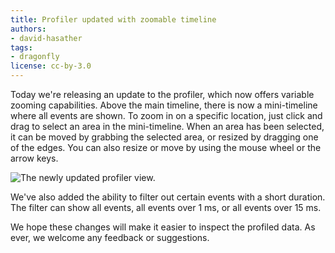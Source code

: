 ```yaml
---
title: Profiler updated with zoomable timeline
authors:
- david-hasather
tags:
- dragonfly
license: cc-by-3.0
---
```


<p>Today we&#39;re releasing an update to the profiler, which now offers variable zooming capabilities. Above the main timeline, there is now a mini-timeline where all events are shown. To zoom in on a specific location, just click and drag to select an area in the mini-timeline. When an area has been selected, it can be moved by grabbing the selected area, or resized by dragging one of the edges. You can also resize or move by using the mouse wheel or the arrow keys.</p>
<p><img src="{{ page.id }}/0profiler.png" alt="The newly updated profiler view." /></p>
<p>We&#39;ve also added the ability to filter out certain events with a short duration. The filter can show all events, all events over 1 ms, or all events over 15 ms.</p>
<p>We hope these changes will make it easier to inspect the profiled data. As ever, we welcome any feedback or suggestions.</p>
